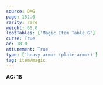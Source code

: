 ```yaml
---
source: DMG
page: 152.0
rarity: rare
weight: 65.0
lootTables: ['Magic Item Table G']
curse: True
ac: 18.0
attunement: True
type: ['heavy armor (plate armor)']
tag: item/magic
---
```


**AC: 18**


